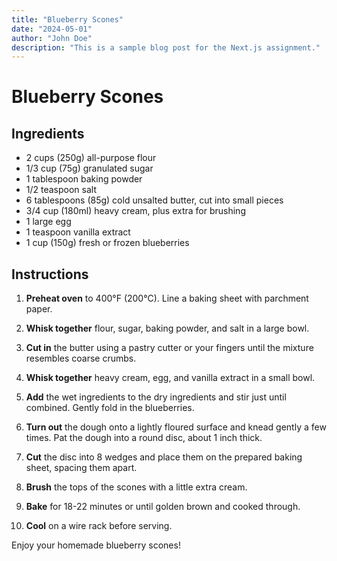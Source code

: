 ```yaml
---
title: "Blueberry Scones"
date: "2024-05-01"
author: "John Doe"
description: "This is a sample blog post for the Next.js assignment."
---
```


# Blueberry Scones

## Ingredients

- 2 cups (250g) all-purpose flour
- 1/3 cup (75g) granulated sugar
- 1 tablespoon baking powder
- 1/2 teaspoon salt
- 6 tablespoons (85g) cold unsalted butter, cut into small pieces
- 3/4 cup (180ml) heavy cream, plus extra for brushing
- 1 large egg
- 1 teaspoon vanilla extract
- 1 cup (150g) fresh or frozen blueberries

## Instructions

1. **Preheat oven** to 400°F (200°C). Line a baking sheet with parchment paper.

2. **Whisk together** flour, sugar, baking powder, and salt in a large bowl.

3. **Cut in** the butter using a pastry cutter or your fingers until the mixture resembles coarse crumbs.

4. **Whisk together** heavy cream, egg, and vanilla extract in a small bowl.

5. **Add** the wet ingredients to the dry ingredients and stir just until combined. Gently fold in the blueberries.

6. **Turn out** the dough onto a lightly floured surface and knead gently a few times. Pat the dough into a round disc, about 1 inch thick.

7. **Cut** the disc into 8 wedges and place them on the prepared baking sheet, spacing them apart.

8. **Brush** the tops of the scones with a little extra cream.

9. **Bake** for 18-22 minutes or until golden brown and cooked through.

10. **Cool** on a wire rack before serving.

Enjoy your homemade blueberry scones!
